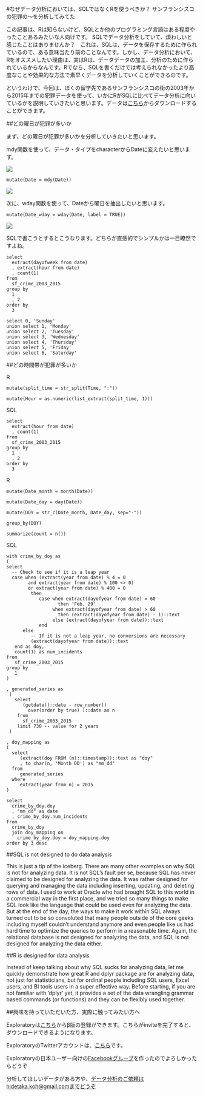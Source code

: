 #なぜデータ分析においては、SQLではなくRを使うべきか？ サンフランシスコの犯罪の〜を分析してみてた

この記事は、Rは知らないけど、SQLとか他のプログラミング言語はある程度やったことあるみたいな人向けです。
SQLでデータ分析をしていて、煩わしいと感じたことはありませんか？　これは、SQLは、データを保存するために作られているので、ある意味当たり前のことなんです。しかし、データ分析において、Rをオススメしたい理由は、実はRは、データデータの加工、分析のために作られているからなんです。Rでなら、SQLを書くだけでは考えられなかったより高度なことや効果的な方法で素早くデータを分析していくことができるのです。

というわけで、今回は、ぼくの留学先であるサンフランシスコの街の2003年から2015年までの犯罪データを使って、いかにRがSQLに比べてデータ分析に向いているかを説明していきたいと思います。データは[こちら](https://data.sfgov.org/Public-Safety/SFPD-Incidents-from-1-January-2003/tmnf-yvry)からダウンロードすることができます。

##どの曜日が犯罪が多いか

まず、どの曜日が犯罪が多いかを分析していきたいと思います。

mdy関数を使って、データ・タイプをcharacterからDateに変えたいと思います。

![](images/mdy-sf.png)

`
mutate(Date = mdy(Date))
`

![](images/mdy-sf2.png)

次に、wday関数を使って、Dateから曜日を抽出したいと思います。

`
mutate(Date_wday = wday(Date, label = TRUE))
`

![](images/wday-sf.png)


SQLで書こうとするとこうなります。どちらが直感的でシンプルかは一目瞭然ですよね。


```
select
  extract(dayofweek from date)
  , extract(hour from date)
  , count(1)
from
  sf_crime_2003_2015
group by
  1
  , 2
order by
  3
```

```
select 0, 'Sunday'
union select 1, 'Monday'
union select 2, 'Tuesday'
union select 3, 'Wednesday'
union select 4, 'Thursday'
union select 5, 'Friday'
union select 6, 'Saturday'
```

##どの時間帯が犯罪が多いか

R

`
mutate(split_time = str_split(Time, ":"))
`

`
mutate(Hour = as.numeric(list_extract(split_time, 1)))
`

SQL

```
select
  extract(hour from date)
  , count(1)
from
  sf_crime_2003_2015
group by
  1
  , 2
order by
  3
```


R

`
mutate(Date_month = month(Date))
`

`
mutate(Date_day = day(Date))
`

`
mutate(DOY = str_c(Date_month, Date_day, sep="-"))
`

`
group_by(DOY)
`

`
summarize(count = n())
`

SQL

```
with crime_by_doy as
(
select
  -- Check to see if it is a leap year
  case when (extract(year from date) % 4 = 0
        and extract(year from date) % 100 <> 0)
        or extract(year from date) % 400 = 0
         then
            case when extract(dayofyear from date) = 60
                   then 'Feb. 29'
                 when extract(dayofyear from date) > 60
                   then (extract(dayofyear from date) - 1)::text
                 else (extract(dayofyear from date))::text
            end
      else
         -- If it is not a leap year, no conversions are necessary
         (extract(dayofyear from date))::text
   end as doy,
   count(1) as num_incidents
from
   sf_crime_2003_2015
group by
   1
)
```

```
, generated_series as
 (
   select
      (getdate()::date - row_number()
        over(order by true) )::date as n
    from
      sf_crime_2003_2015
    limit 730 -- value for 2 years
 )

, doy_mapping as
(
  select
     (extract(doy FROM (n)::timestamp))::text as "doy"
     , to_char(n, 'Month DD') as "mm_dd"
  from
     generated_series
  where
     extract(year from n) = 2015
)

select
  crime_by_doy.doy
  , "mm_dd" as date
  , crime_by_doy.num_incidents
from
  crime_by_doy
  join doy_mapping on
    crime_by_doy.doy = doy_mapping.doy
order by 3 desc

```


##SQL is not designed to do data analysis

This is just a tip of the iceberg. There are many other examples on why SQL is not for analyzing data. It is not SQL’s fault per se, because SQL has never claimed to be designed for analyzing the data. It was rather designed for querying and managing the data including inserting, updating, and deleting rows of data. I used to work at Oracle who had brought SQL to this world in a commercial way in the first place, and we tried so many things to make SQL look like the language that could be used even for analyzing the data. But at the end of the day, the ways to make it work within SQL always turned out to be so convoluted that many people outside of the core geeks including myself couldn’t understand anymore and even people like us had hard time to optimize the queries to perform in a reasonable time. Again, the relational database is not designed for analyzing the data, and SQL is not designed for analyzing the data either.


##R is designed for data analysis

Instead of keep talking about why SQL sucks for analyzing data, let me quickly demonstrate how great R and dplyr package are for analyzing data, not just for statisticians, but for ordinal people including SQL users, Excel users, and BI tools users in a super effective way.
Before starting, if you are not familiar with ‘dplyr’ yet, it provides a set of the data wrangling grammar based commands (or functions) and they can be flexibly used together.



##興味を持っていただいた方、実際に触ってみたい方へ

Exploratoryは[こちら](https://exploratory.io/
)からβ版の登録ができます。こちらがinviteを完了すると、ダウンロードできるようになります。


ExploratoryのTwitterアカウントは、[こちら](https://twitter.com/ExploratoryData
)です。

Exploratoryの日本ユーザー向けの[Facebookグループ](https://www.facebook.com/groups/1087437647994959/members/
)を作ったのでよろしかったらどうぞ

分析してほしいデータがある方や、データ分析のご依頼はhidetaka.koh@gmail.comまでどうぞ